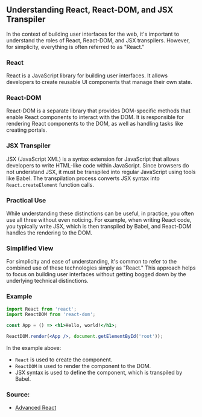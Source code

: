 
## Understanding React, React-DOM, and JSX Transpiler

In the context of building user interfaces for the web, it's important to understand the roles of React, React-DOM, and JSX transpilers. However, for simplicity, everything is often referred to as "React."

### React

React is a JavaScript library for building user interfaces. It allows developers to create reusable UI components that manage their own state.

### React-DOM

React-DOM is a separate library that provides DOM-specific methods that enable React components to interact with the DOM. It is responsible for rendering React components to the DOM, as well as handling tasks like creating portals.

### JSX Transpiler

JSX (JavaScript XML) is a syntax extension for JavaScript that allows developers to write HTML-like code within JavaScript. Since browsers do not understand JSX, it must be transpiled into regular JavaScript using tools like Babel. The transpilation process converts JSX syntax into `React.createElement` function calls.

### Practical Use

While understanding these distinctions can be useful, in practice, you often use all three without even noticing. For example, when writing React code, you typically write JSX, which is then transpiled by Babel, and React-DOM handles the rendering to the DOM.

### Simplified View

For simplicity and ease of understanding, it's common to refer to the combined use of these technologies simply as "React." This approach helps to focus on building user interfaces without getting bogged down by the underlying technical distinctions.

### Example

```jsx
import React from 'react';
import ReactDOM from 'react-dom';

const App = () => <h1>Hello, world!</h1>;

ReactDOM.render(<App />, document.getElementById('root'));
```

In the example above:
- `React` is used to create the component.
- `ReactDOM` is used to render the component to the DOM.
- JSX syntax is used to define the component, which is transpiled by Babel.

### Source:
* [Advanced React](https://www.advanced-react.com/)
